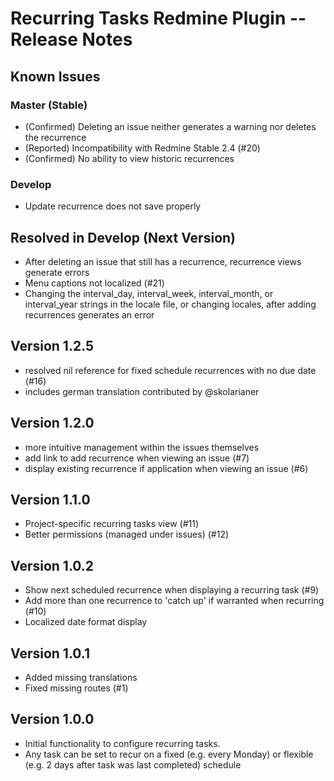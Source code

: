 # Recurring Tasks Redmine Plugin -- Release Notes

## Known Issues

### Master (Stable)

* (Confirmed) Deleting an issue neither generates a warning nor deletes the recurrence
* (Reported) Incompatibility with Redmine Stable 2.4 (#20)
* (Confirmed) No ability to view historic recurrences

### Develop

* Update recurrence does not save properly

## Resolved in Develop (Next Version)

* After deleting an issue that still has a recurrence, recurrence views generate errors
* Menu captions not localized (#21)
* Changing the interval_day, interval_week, interval_month, or interval_year strings in the locale file, or changing locales, after adding recurrences generates an error

## Version 1.2.5

* resolved nil reference for fixed schedule recurrences with no due date (#16)
* includes german translation contributed by @skolarianer

## Version 1.2.0

* more intuitive management within the issues themselves
* add link to add recurrence when viewing an issue (#7)
* display existing recurrence if application when viewing an issue (#6)

## Version 1.1.0

* Project-specific recurring tasks view (#11)
* Better permissions (managed under issues) (#12)

## Version 1.0.2

* Show next scheduled recurrence when displaying a recurring task (#9)
* Add more than one recurrence to 'catch up' if warranted when recurring (#10)
* Localized date format display

## Version 1.0.1

* Added missing translations
* Fixed missing routes (#1)

## Version 1.0.0

* Initial functionality to configure recurring tasks. 
* Any task can be set to recur on a fixed (e.g. every Monday) 
  or flexible (e.g. 2 days after task was last completed) schedule